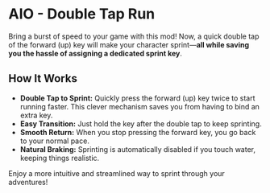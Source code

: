 # AIO - Double Tap Run

Bring a burst of speed to your game with this mod! Now, a quick double tap of the forward (up) key will make your character sprint—**all while saving you the hassle of assigning a dedicated sprint key**.

## How It Works

- **Double Tap to Sprint:** Quickly press the forward (up) key twice to start running faster. This clever mechanism saves you from having to bind an extra key.
- **Easy Transition:** Just hold the key after the double tap to keep sprinting.
- **Smooth Return:** When you stop pressing the forward key, you go back to your normal pace.
- **Natural Braking:** Sprinting is automatically disabled if you touch water, keeping things realistic.

Enjoy a more intuitive and streamlined way to sprint through your adventures!